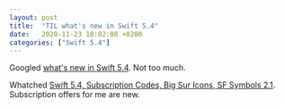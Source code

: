 ```yaml
---
layout: post
title:  "TIL what's new in Swift 5.4"
date:   2020-11-23 18:02:00 +0200
categories: ["Swift 5.4"]
---
```

Googled [what's new in Swift 5.4](https://github.com/apple/swift/blob/main/CHANGELOG.md). Not too much.

Whatched [Swift 5.4, Subscription Codes, Big Sur Icons, SF Symbols 2.1](https://www.youtube.com/watch?v=5Mg92jJI-MM). Subscription offers for me are new.
